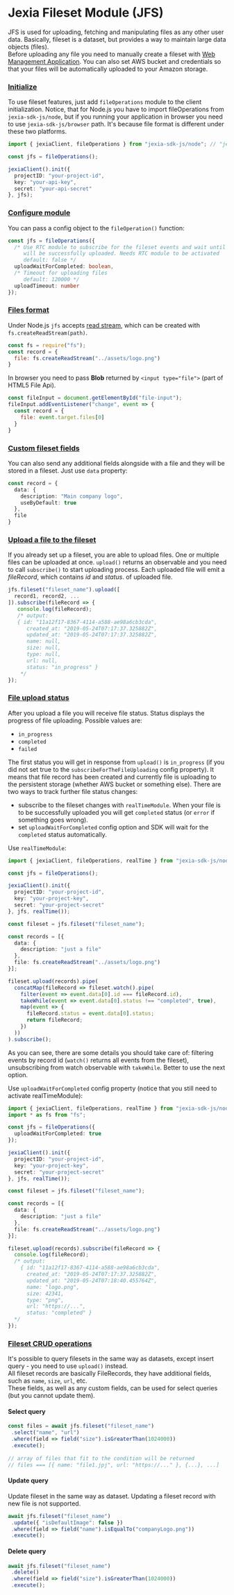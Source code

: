 # Jexia Fileset Module (JFS)

JFS is used for uploading, fetching and manipulating files as any other user data. Basically, fileset is a dataset, 
but provides a way to maintain large data objects (files).  
Before uploading any file you need to manually create a fileset with
[Web Management Application](https://www.jexia.com/en/docs/filesets/).
You can also set AWS bucket and credentials so that your files will be automatically uploaded to your Amazon storage.

### [Initialize](#init) 
To use fileset features, just add `fileOperations` module to the client initialization. Notice, that for Node.js
you have to import fileOperations from `jexia-sdk-js/node`, but if you running your application in browser you need to
use `jexia-sdk-js/browser` path. It's because file format is different under these two platforms.
```typescript
import { jexiaClient, fileOperations } from "jexia-sdk-js/node"; // "jexia-sdk-js/browser" for browser applications

const jfs = fileOperations();

jexiaClient().init({
  projectID: "your-project-id",  
  key: "your-api-key",  
  secret: "your-api-secret"  
}, jfs);
```

### [Configure module](#configure)
You can pass a config object to the `fileOperation()` function:
```typescript
const jfs = fileOperations({
  /* Use RTC module to subscribe for the fileset events and wait until file
     will be successfully uploaded. Needs RTC module to be activated
     default: false */
  uploadWaitForCompleted: boolean,
  /* Timeout for uploading files
     default: 120000 */
  uploadTimeout: number
});
```

### [Files format](#format)
Under Node.js `jfs` accepts [read stream](#https://nodejs.org/dist/latest-v10.x/docs/api/fs.html#fs_class_fs_readstream), 
which can be created with `fs.createReadStream(path)`. 
```js
const fs = require("fs");
const record = {
  file: fs.createReadStream("../assets/logo.png")
}
```
In browser you need to pass **Blob** returned by `<input type="file">` (part of HTML5 File Api).
```js
const fileInput = document.getElementById("file-input");
fileInput.addEventListener("change", event => {
  const record = {
    file: event.target.files[0]
  }
}
```

### [Custom fileset fields](#custom-fields)
You can also send any additional fields alongside with a file and they will be stored in a fileset. 
Just use `data` property:
```typescript
const record = {
  data: {
    description: "Main company logo",
    useByDefault: true
  },
  file
}
```

### [Upload a file to the fileset](#upload)
If you already set up a fileset, you are able to upload files. One or multiple files can be uploaded at once. `upload()` 
returns an observable and you need to call `subscribe()` to start uploading process. Each uploaded file will emit a 
*fileRecord*, which contains *id* and *status*. of uploaded file.
```typescript
jfs.fileset("fileset_name").upload([
  record1, record2, ...
]).subscribe(fileRecord => {
   console.log(fileRecord);
   /* output:
   { id: "11a12f17-8367-4114-a588-ae98a6cb3cda",
      created_at: "2019-05-24T07:17:37.325882Z",
      updated_at: "2019-05-24T07:17:37.325882Z",
      name: null,
      size: null,
      type: null,
      url: null,
      status: "in_progress" }
    */
});
```

### [File upload status](#status)
After you upload a file you will receive file status. Status displays the progress of file uploading. 
Possible values are: 

- `in_progress` 
- `completed`
- `failed` 

 The first status you will get in response from `upload()` is `in_progress` (if you did not set true to the 
`subscribeForTheFileUploading` config property). It means that file record has been created and currently file is 
uploading to the persistent storage (whether AWS bucket or something else). 
There are two ways to track further file status changes:
- subscribe to the fileset changes with `realTimeModule`. When your file is to be successfully uploaded 
  you will get `completed` status (or `error` if something goes wrong).
- set `uploadWaitForCompleted` config option and SDK will wait for the `completed` status automatically.

Use `realTimeModule`:
```typescript
import { jexiaClient, fileOperations, realTime } from "jexia-sdk-js/node";

const jfs = fileOperations();

jexiaClient().init({
  projectID: "your-project-id",
  key: "your-project-key",
  secret: "your-project-secret"
}, jfs, realTime());

const fileset = jfs.fileset("fileset_name");

const records = [{
  data: {
    description: "just a file"
  },
  file: fs.createReadStream("../assets/logo.png")
}];

fileset.upload(records).pipe(
  concatMap(fileRecord => fileset.watch().pipe(
    filter(event => event.data[0].id === fileRecord.id),
    takeWhile(event => event.data[0].status !== "completed", true),
    map(event => {
      fileRecord.status = event.data[0].status;
      return fileRecord;
    })
  ))
).subscribe();
```
As you can see, there are some details you should take care of: filtering events by record id (`watch()` returns 
all events from the fileset), unsubscribing from watch observable with `takeWhile`. Better to use the next option.

Use `uploadWaitForCompleted` config property (notice that you still need to activate realTimeModule):
```typescript
import { jexiaClient, fileOperations, realTime } from "jexia-sdk-js/node";
import * as fs from "fs";

const jfs = fileOperations({
  uploadWaitForCompleted: true    
});

jexiaClient().init({
  projectID: "your-project-id",
  key: "your-project-key",
  secret: "your-project-secret"
}, jfs, realTime());

const fileset = jfs.fileset("fileset_name");

const records = [{
  data: {
    description: "just a file"
  },
  file: fs.createReadStream("../assets/logo.png")
}];

fileset.upload(records).subscribe(fileRecord => {
  console.log(fileRecord);
  /* output:
    { id: "11a12f17-8367-4114-a588-ae98a6cb3cda",
      created_at: "2019-05-24T07:17:37.325882Z",
      updated_at: "2019-05-24T07:18:40.455764Z",
      name: "logo.png",
      size: 42341,
      type: "png",
      url: "https://...",
      status: "completed" }
  */
});
```

### [Fileset CRUD operations](#crud)  
It's possible to query filesets in the same way as datasets, except insert query - you need to use `upload()` instead.  
All fileset records are basically FileRecords, they have additional fields, such as `name`, `size`, `url`, etc.  
These fields, as well as any custom fields, can be used for select queries (but you cannot update them).  

#### Select query
```typescript  
const files = await jfs.fileset("fileset_name")  
 .select("name", "url")  
 .where(field => field("size").isGreaterThan(1024000))  
 .execute();  
  
// array of files that fit to the condition will be returned  
// files === [{ name: "file1.jpj", url: "https://..." }, {...}, ...]  
```  

#### Update query
Update fileset in the same way as dataset. Updating a fileset record with new file is not supported.
  
```typescript  
await jfs.fileset("fileset_name")  
 .update({ "isDefaultImage": false })  
 .where(field => field("name").isEqualTo("companyLogo.png"))
 .execute();  
```  
#### Delete query
```typescript  
await jfs.fileset("fileset_name")  
 .delete()  
 .where(field => field("size").isGreaterThan(1024000))  
 .execute();  
```
